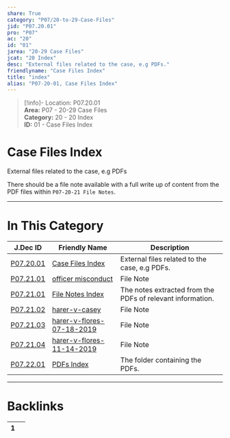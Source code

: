 ```yaml
---  
share: True  
category: "P07/20-to-29-Case-Files"  
jid: "P07.20.01"  
pro: "P07"  
ac: "20"  
id: "01"  
jarea: "20-29 Case Files"  
jcat: "20 Index"  
desc: "External files related to the case, e.g PDFs."  
friendlyname: "Case Files Index"  
title: "index"  
alias: "P07-20-01, Case Files Index"  
---  
```

>[!info]- Location: P07.20.01  
>**Area:** P07 - 20-29 Case Files  
>**Category:** 20 - 20 Index  
>**ID:** 01 - Case Files Index  
  
# Case Files Index  
  
External files related to the case, e.g PDFs  
  
There should be a file note available with a full write up of content from the PDF files within `P07-20-21 File Notes`.  
   
  
  
---  
# In This Category  
  
| J.Dec ID                                                                                                  | Friendly Name                                                                                                             | Description                                                |  
| --------------------------------------------------------------------------------------------------------- | ------------------------------------------------------------------------------------------------------------------------- | ---------------------------------------------------------- |  
| [P07.20.01](index.md)                                      | [Case Files Index](index.md)                                               | External files related to the case, e.g PDFs.              |  
| [P07.21.01](./21-File-Notes/01-officer-misconduct.md)        | [officer misconduct](./21-File-Notes/01-officer-misconduct.md)               | File Note                                                  |  
| [P07.21.01](./21-File-Notes/index.md)                        | [File Notes Index](./21-File-Notes/index.md)                                 | The notes extracted from the PDFs of relevant information. |  
| [P07.21.02](./21-File-Notes/02-harer-v-casey.md)             | [harer-v-casey](./21-File-Notes/02-harer-v-casey.md)                         | File Note                                                  |  
| [P07.21.03](./21-File-Notes/03-harer-v-flores-07-18-2019.md) | [harer-v-flores-07-18-2019](./21-File-Notes/03-harer-v-flores-07-18-2019.md) | File Note                                                  |  
| [P07.21.04](./21-File-Notes/04-harer-v-flores-11-14-2019.md) | [harer-v-flores-11-14-2019](./21-File-Notes/04-harer-v-flores-11-14-2019.md) | File Note                                                  |  
| [P07.22.01](./22-PDFs/index.md)                              | [PDFs Index](./22-PDFs/index.md)                                             | The folder containing the PDFs.                            |  
  
  
---  
# Backlinks  
<div><table class="dataview table-view-table"><thead class="table-view-thead"><tr class="table-view-tr-header"><th class="table-view-th"><span></span><span class="dataview small-text">1</span></th><th class="table-view-th"><span></span></th></tr></thead><tbody class="table-view-tbody"></tbody></table></div>
